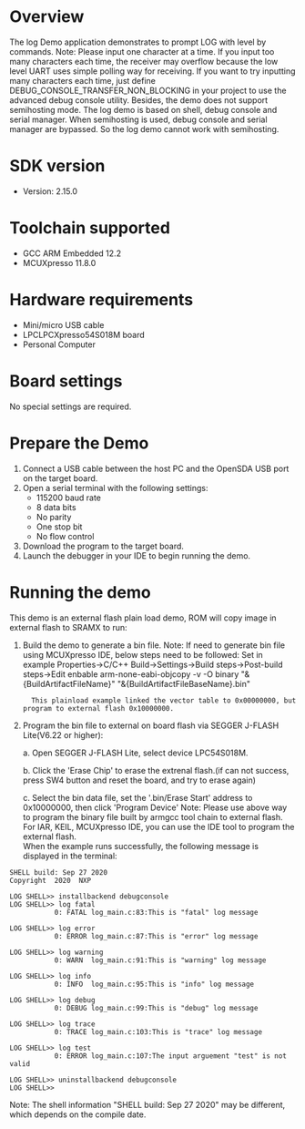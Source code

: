 Overview
========
The log Demo application demonstrates to prompt LOG with level by commands.
Note: Please input one character at a time. If you input too many characters each time, the receiver may overflow
because the low level UART uses simple polling way for receiving. If you want to try inputting many characters each time,
just define DEBUG_CONSOLE_TRANSFER_NON_BLOCKING in your project to use the advanced debug console utility.
Besides, the demo does not support semihosting mode. The log demo is based on shell, debug console and 
serial manager. When semihosting is used, debug console and serial manager are bypassed. So the log demo cannot
work with semihosting.

SDK version
===========
- Version: 2.15.0

Toolchain supported
===================
- GCC ARM Embedded  12.2
- MCUXpresso  11.8.0

Hardware requirements
=====================
- Mini/micro USB cable
- LPCLPCXpresso54S018M board
- Personal Computer

Board settings
==============
No special settings are required.

Prepare the Demo
================
1.  Connect a USB cable between the host PC and the OpenSDA USB port on the target board.
2.  Open a serial terminal with the following settings:
    - 115200 baud rate
    - 8 data bits
    - No parity
    - One stop bit
    - No flow control
3.  Download the program to the target board.
4.  Launch the debugger in your IDE to begin running the demo.

Running the demo
================
This demo is an external flash plain load demo, ROM will copy image in external flash to SRAMX to run:
1. Build the demo to generate a bin file.
   Note: If need to generate bin file using MCUXpresso IDE, below steps need to be followed:
         Set in example Properties->C/C++ Build->Settings->Build steps->Post-build steps->Edit
         enbable arm-none-eabi-objcopy -v -O binary "&{BuildArtifactFileName}" "&{BuildArtifactFileBaseName}.bin" 
         
         This plainload example linked the vector table to 0x00000000, but program to external flash 0x10000000.

2. Program the bin file to external on board flash via SEGGER J-FLASH Lite(V6.22 or higher):

   a. Open SEGGER J-FLASH Lite, select device LPC54S018M.

   b. Click the 'Erase Chip' to erase the extrenal flash.(if can not success, press SW4 button and reset the board, and try to erase again)

   c. Select the bin data file, set the '.bin/Erase Start' address to 0x10000000, then click 'Program Device'
Note: Please use above way to program the binary file built by armgcc tool chain to external flash. 
      For IAR, KEIL, MCUXpresso IDE, you can use the IDE tool to program the external flash.  
When the example runs successfully, the following message is displayed in the terminal:

~~~~~~~~~~~~~~~~~~~~~
SHELL build: Sep 27 2020
Copyright  2020  NXP

LOG SHELL>> installbackend debugconsole
LOG SHELL>> log fatal
           0: FATAL log_main.c:83:This is "fatal" log message

LOG SHELL>> log error
           0: ERROR log_main.c:87:This is "error" log message

LOG SHELL>> log warning
           0: WARN  log_main.c:91:This is "warning" log message

LOG SHELL>> log info
           0: INFO  log_main.c:95:This is "info" log message

LOG SHELL>> log debug
           0: DEBUG log_main.c:99:This is "debug" log message

LOG SHELL>> log trace
           0: TRACE log_main.c:103:This is "trace" log message

LOG SHELL>> log test
           0: ERROR log_main.c:107:The input arguement "test" is not valid

LOG SHELL>> uninstallbackend debugconsole
LOG SHELL>> 
~~~~~~~~~~~~~~~~~~~~~
Note: The shell information "SHELL build: Sep 27 2020" may be different, which depends on the compile date.
